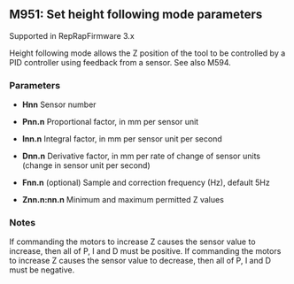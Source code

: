 ## M951: Set height following mode parameters

Supported in RepRapFirmware 3.x

Height following mode allows the Z position of the tool to be controlled by a PID controller using feedback from a sensor. See also M594.

### Parameters

- **Hnn** Sensor number

- **Pnn.n** Proportional factor, in mm per sensor unit

- **Inn.n** Integral factor, in mm per sensor unit per second

- **Dnn.n** Derivative factor, in mm per rate of change of sensor units (change in sensor unit per second)

- **Fnn.n** (optional) Sample and correction frequency (Hz), default 5Hz

- **Znn.n:nn.n** Minimum and maximum permitted Z values

### Notes

If commanding the motors to increase Z causes the sensor value to increase, then all of P, I and D must be positive. If commanding the motors to increase Z causes the sensor value to decrease, then all of P, I and D must be negative.

